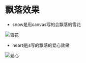 # 飘落效果

* snow是用canvas写的会飘落的雪花

![雪花](https://raw.githubusercontent.com/DFairy/dropEffect/master/img/snow.gif)

* heart是js写的飘落的爱心效果

![爱心](https://raw.githubusercontent.com/DFairy/dropEffect/master/img/heart.gif)
